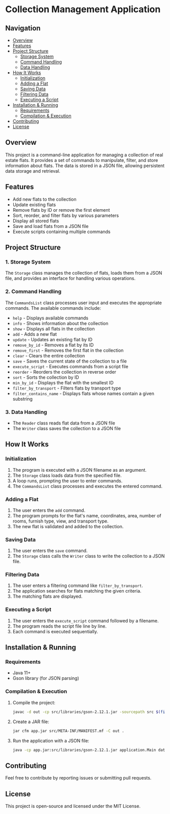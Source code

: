 # Collection Management Application

## Navigation
- [Overview](#overview)
- [Features](#features)
- [Project Structure](#project-structure)
    - [Storage System](#1-storage-system)
    - [Command Handling](#2-command-handling)
    - [Data Handling](#3-data-handling)
- [How It Works](#how-it-works)
    - [Initialization](#initialization)
    - [Adding a Flat](#adding-a-flat)
    - [Saving Data](#saving-data)
    - [Filtering Data](#filtering-data)
    - [Executing a Script](#executing-a-script)
- [Installation & Running](#installation--running)
    - [Requirements](#requirements)
    - [Compilation & Execution](#compilation--execution)
- [Contributing](#contributing)
- [License](#license)

## Overview
This project is a command-line application for managing a collection of real estate flats. It provides a set of commands to manipulate, filter, and store information about flats. The data is stored in a JSON file, allowing persistent data storage and retrieval.

## Features
- Add new flats to the collection
- Update existing flats
- Remove flats by ID or remove the first element
- Sort, reorder, and filter flats by various parameters
- Display all stored flats
- Save and load flats from a JSON file
- Execute scripts containing multiple commands

## Project Structure
### 1. **Storage System**
The `Storage` class manages the collection of flats, loads them from a JSON file, and provides an interface for handling various operations.

### 2. **Command Handling**
The `CommandsList` class processes user input and executes the appropriate commands. The available commands include:
- `help` - Displays available commands
- `info` - Shows information about the collection
- `show` - Displays all flats in the collection
- `add` - Adds a new flat
- `update` - Updates an existing flat by ID
- `remove_by_id` - Removes a flat by its ID
- `remove_first` - Removes the first flat in the collection
- `clear` - Clears the entire collection
- `save` - Saves the current state of the collection to a file
- `execute_script` - Executes commands from a script file
- `reorder` - Reorders the collection in reverse order
- `sort` - Sorts the collection by ID
- `min_by_id` - Displays the flat with the smallest ID
- `filter_by_transport` - Filters flats by transport type
- `filter_contains_name` - Displays flats whose names contain a given substring

### 3. **Data Handling**
- The `Reader` class reads flat data from a JSON file
- The `Writer` class saves the collection to a JSON file

## How It Works
### Initialization
1. The program is executed with a JSON filename as an argument.
2. The `Storage` class loads data from the specified file.
3. A loop runs, prompting the user to enter commands.
4. The `CommandsList` class processes and executes the entered command.

### Adding a Flat
1. The user enters the `add` command.
2. The program prompts for the flat's name, coordinates, area, number of rooms, furnish type, view, and transport type.
3. The new flat is validated and added to the collection.

### Saving Data
1. The user enters the `save` command.
2. The `Storage` class calls the `Writer` class to write the collection to a JSON file.

### Filtering Data
1. The user enters a filtering command like `filter_by_transport`.
2. The application searches for flats matching the given criteria.
3. The matching flats are displayed.

### Executing a Script
1. The user enters the `execute_script` command followed by a filename.
2. The program reads the script file line by line.
3. Each command is executed sequentially.

## Installation & Running
### Requirements
- Java 11+
- Gson library (for JSON parsing)

### Compilation & Execution
1. Compile the project:
   ```sh
   javac -d out -cp src/libraries/gson-2.12.1.jar -sourcepath src $(find src -name "*.java")
   ```
2. Create a JAR file:
   ```sh
   jar cfm app.jar src/META-INF/MANIFEST.mf -C out .
   ```
3. Run the application with a JSON file:
   ```sh
   java -cp app.jar:src/libraries/gson-2.12.1.jar application.Main data.json
   ```

## Contributing
Feel free to contribute by reporting issues or submitting pull requests.

## License
This project is open-source and licensed under the MIT License.

